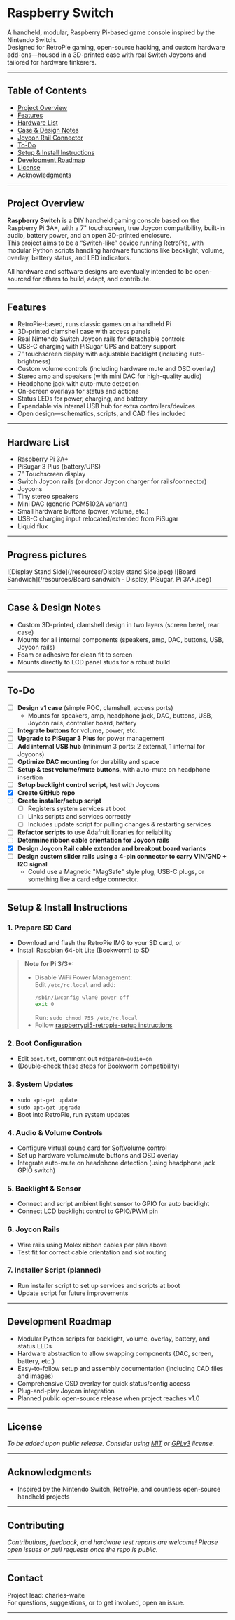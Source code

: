 # Raspberry Switch

A handheld, modular, Raspberry Pi-based game console inspired by the Nintendo Switch.  
Designed for RetroPie gaming, open-source hacking, and custom hardware add-ons—housed in a 3D-printed case with real Switch Joycons and tailored for hardware tinkerers.

---

## Table of Contents

- [Project Overview](#project-overview)
- [Features](#features)
- [Hardware List](#hardware-list)
- [Case & Design Notes](#case--design-notes)
- [Joycon Rail Connector](#joycon-rail-connector)
- [To-Do](#to-do)
- [Setup & Install Instructions](#setup--install-instructions)
- [Development Roadmap](#development-roadmap)
- [License](#license)
- [Acknowledgments](#acknowledgments)

---

## Project Overview

**Raspberry Switch** is a DIY handheld gaming console based on the Raspberry Pi 3A+, with a 7" touchscreen, true Joycon compatibility, built-in audio, battery power, and an open 3D-printed enclosure.  
This project aims to be a “Switch-like” device running RetroPie, with modular Python scripts handling hardware functions like backlight, volume, overlay, battery status, and LED indicators.

All hardware and software designs are eventually intended to be open-sourced for others to build, adapt, and contribute.

---

## Features

- RetroPie-based, runs classic games on a handheld Pi
- 3D-printed clamshell case with access panels
- Real Nintendo Switch Joycon rails for detachable controls
- USB-C charging with PiSugar UPS and battery support
- 7” touchscreen display with adjustable backlight (including auto-brightness)
- Custom volume controls (including hardware mute and OSD overlay)
- Stereo amp and speakers (with mini DAC for high-quality audio)
- Headphone jack with auto-mute detection
- On-screen overlays for status and actions
- Status LEDs for power, charging, and battery
- Expandable via internal USB hub for extra controllers/devices
- Open design—schematics, scripts, and CAD files included

---

## Hardware List

- Raspberry Pi 3A+
- PiSugar 3 Plus (battery/UPS)
- 7” Touchscreen display
- Switch Joycon rails (or donor Joycon charger for rails/connector)
- Joycons
- Tiny stereo speakers
- Mini DAC (generic PCM5102A variant)
- Small hardware buttons (power, volume, etc.)
- USB-C charging input relocated/extended from PiSugar
- Liquid flux

---

## Progress pictures

![Display Stand Side](/resources/Display stand Side.jpeg)
![Board Sandwich](/resources/Board sandwich - Display, PiSugar, Pi 3A+.jpeg)


---

## Case & Design Notes

- Custom 3D-printed, clamshell design in two layers (screen bezel, rear case)
- Mounts for all internal components (speakers, amp, DAC, buttons, USB, Joycon rails)
- Foam or adhesive for clean fit to screen
- Mounts directly to LCD panel studs for a robust build

---

## To-Do

- [ ] **Design v1 case** (simple POC, clamshell, access ports)
    - Mounts for speakers, amp, headphone jack, DAC, buttons, USB, Joycon rails, controller board, battery
- [ ] **Integrate buttons** for volume, power, etc.
- [ ] **Upgrade to PiSugar 3 Plus** for power management
- [ ] **Add internal USB hub** (minimum 3 ports: 2 external, 1 internal for Joycons)
- [ ] **Optimize DAC mounting** for durability and space
- [ ] **Setup & test volume/mute buttons**, with auto-mute on headphone insertion
- [ ] **Setup backlight control script**, test with Joycons
- [x] **Create GitHub repo**
- [ ] **Create installer/setup script**
    - [ ] Registers system services at boot
    - [ ] Links scripts and services correctly
    - [ ] Includes update script for pulling changes & restarting services
- [ ] **Refactor scripts** to use Adafruit libraries for reliability
- [ ] **Determine ribbon cable orientation for Joycon rails**
- [x] **Design Joycon Rail cable extender and breakout board variants**
- [ ] **Design custom slider rails using a 4-pin connector to carry VIN/GND + I2C signal**
	- 	Could use a Magnetic "MagSafe" style plug, USB-C plugs, or something like a card edge connector.

---

## Setup & Install Instructions

### 1. Prepare SD Card

- Download and flash the RetroPie IMG to your SD card, or
- Install Raspbian 64-bit Lite (Bookworm) to SD

> **Note for Pi 3/3+:**  
> - Disable WiFi Power Management:  
>   Edit `/etc/rc.local` and add:  
>   ```sh
>   /sbin/iwconfig wlan0 power off
>   exit 0
>   ```
>   Run: `sudo chmod 755 /etc/rc.local`
> - Follow [raspberrypi5-retropie-setup instructions](https://github.com/danielfreer/raspberrypi5-retropie-setup)

### 2. Boot Configuration

- Edit `boot.txt`, comment out `#dtparam=audio=on`
- (Double-check these steps for Bookworm compatibility)

### 3. System Updates

- `sudo apt-get update`
- `sudo apt-get upgrade`
- Boot into RetroPie, run system updates

### 4. Audio & Volume Controls

- Configure virtual sound card for SoftVolume control
- Set up hardware volume/mute buttons and OSD overlay
- Integrate auto-mute on headphone detection (using headphone jack GPIO switch)

### 5. Backlight & Sensor

- Connect and script ambient light sensor to GPIO for auto backlight
- Connect LCD backlight control to GPIO/PWM pin

### 6. Joycon Rails

- Wire rails using Molex ribbon cables per plan above
- Test fit for correct cable orientation and slot routing

### 7. Installer Script (planned)

- Run installer script to set up services and scripts at boot
- Update script for future improvements

---

## Development Roadmap

- Modular Python scripts for backlight, volume, overlay, battery, and status LEDs
- Hardware abstraction to allow swapping components (DAC, screen, battery, etc.)
- Easy-to-follow setup and assembly documentation (including CAD files and images)
- Comprehensive OSD overlay for quick status/config access
- Plug-and-play Joycon integration
- Planned public open-source release when project reaches v1.0

---

## License

*To be added upon public release. Consider using [MIT](https://choosealicense.com/licenses/mit/) or [GPLv3](https://choosealicense.com/licenses/gpl-3.0/) license.*

---

## Acknowledgments

- Inspired by the Nintendo Switch, RetroPie, and countless open-source handheld projects

---

## Contributing

*Contributions, feedback, and hardware test reports are welcome! Please open issues or pull requests once the repo is public.*

---

## Contact

Project lead: charles-waite  
For questions, suggestions, or to get involved, open an issue.

---